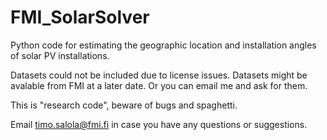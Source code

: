 # FMI_SolarSolver
Python code for estimating the geographic location and installation angles of solar PV installations.

Datasets could not be included due to license issues. Datasets might be avalable from FMI at a later date. Or you can email me and ask for them.

This is "research code", beware of bugs and spaghetti.

Email timo.salola@fmi.fi in case you have any questions or suggestions.
